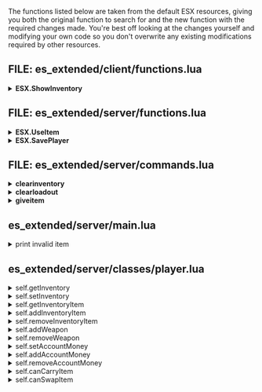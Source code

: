 The functions listed below are taken from the default ESX resources, giving you both the original function to search for and the new function with the required changes made. You're best off looking at the changes yourself and modifying your own code so you don't overwrite any existing modifications required by other resources.

## FILE: es_extended/client/functions.lua
<details>
<summary><b>ESX.ShowInventory</b></summary>

<details>
<summary>Original</summary>

```lua
ESX.ShowInventory = function()
  local playerPed = PlayerPedId()
  local elements, currentWeight = {}, 0

  for k,v in pairs(ESX.PlayerData.accounts) do
    if v.money > 0 then
      local formattedMoney = _U('locale_currency', ESX.Math.GroupDigits(v.money))
      local canDrop = v.name ~= 'bank'

      table.insert(elements, {
        label = ('%s: <span style="color:green;">%s</span>'):format(v.label, formattedMoney),
        count = v.money,
        type = 'item_account',
        value = v.name,
        usable = false,
        rare = false,
        canRemove = canDrop
      })
    end
  end

  for k,v in ipairs(ESX.PlayerData.inventory) do
    if v.count > 0 then
      currentWeight = currentWeight + (v.weight * v.count)

      table.insert(elements, {
        label = ('%s x%s'):format(v.label, v.count),
        count = v.count,
        type = 'item_standard',
        value = v.name,
        usable = v.usable,
        rare = v.rare,
        canRemove = v.canRemove
      })
    end
  end

  for k,v in ipairs(Config.Weapons) do
    local weaponHash = GetHashKey(v.name)

    if HasPedGotWeapon(playerPed, weaponHash, false) then
      local ammo, label = GetAmmoInPedWeapon(playerPed, weaponHash)

      if v.ammo then
        label = ('%s - %s %s'):format(v.label, ammo, v.ammo.label)
      else
        label = v.label
      end

      table.insert(elements, {
        label = label,
        count = 1,
        type = 'item_weapon',
        value = v.name,
        usable = false,
        rare = false,
        ammo = ammo,
        canGiveAmmo = (v.ammo ~= nil),
        canRemove = true
      })
    end
  end

  ESX.UI.Menu.CloseAll()

  ESX.UI.Menu.Open('default', GetCurrentResourceName(), 'inventory', {
    title    = _U('inventory', currentWeight, ESX.PlayerData.maxWeight),
    align    = 'bottom-right',
    elements = elements
  }, function(data, menu)
    menu.close()
    local player, distance = ESX.Game.GetClosestPlayer()
    local elements = {}

    if data.current.usable then
      table.insert(elements, {label = _U('use'), action = 'use', type = data.current.type, value = data.current.value})
    end

    if data.current.canRemove then
      if player ~= -1 and distance <= 3.0 then
        table.insert(elements, {label = _U('give'), action = 'give', type = data.current.type, value = data.current.value})
      end

      table.insert(elements, {label = _U('remove'), action = 'remove', type = data.current.type, value = data.current.value})
    end

    if data.current.type == 'item_weapon' and data.current.canGiveAmmo and data.current.ammo > 0 and player ~= -1 and distance <= 3.0 then
      table.insert(elements, {label = _U('giveammo'), action = 'give_ammo', type = data.current.type, value = data.current.value})
    end

    table.insert(elements, {label = _U('return'), action = 'return'})

    ESX.UI.Menu.Open('default', GetCurrentResourceName(), 'inventory_item', {
      title    = data.current.label,
      align    = 'bottom-right',
      elements = elements,
    }, function(data1, menu1)
      local item, type = data1.current.value, data1.current.type

      if data1.current.action == 'give' then
        local playersNearby = ESX.Game.GetPlayersInArea(GetEntityCoords(playerPed), 3.0)

        if #playersNearby > 0 then
          local players, elements = {}, {}

          for k,player in ipairs(playersNearby) do
            players[GetPlayerServerId(player)] = true
          end

          ESX.TriggerServerCallback('esx:getPlayerNames', function(returnedPlayers)
            for playerId,playerName in pairs(returnedPlayers) do
              table.insert(elements, {
                label = playerName,
                playerId = playerId
              })
            end

            ESX.UI.Menu.Open('default', GetCurrentResourceName(), 'give_item_to', {
              title    = _U('give_to'),
              align    = 'bottom-right',
              elements = elements
            }, function(data2, menu2)
              local selectedPlayer, selectedPlayerId = GetPlayerFromServerId(data2.current.playerId), data2.current.playerId
              playersNearby = ESX.Game.GetPlayersInArea(GetEntityCoords(playerPed), 3.0)
              playersNearby = ESX.Table.Set(playersNearby)

              if playersNearby[selectedPlayer] then
                local selectedPlayerPed = GetPlayerPed(selectedPlayer)

                if IsPedOnFoot(selectedPlayerPed) then
                  if type == 'item_weapon' then
                    TriggerServerEvent('esx:giveInventoryItem', selectedPlayerId, type, item, nil)
                    menu2.close()
                    menu1.close()
                  else
                    ESX.UI.Menu.Open('dialog', GetCurrentResourceName(), 'inventory_item_count_give', {
                      title = _U('amount')
                    }, function(data3, menu3)
                      local quantity = tonumber(data3.value)

                      if quantity then
                        TriggerServerEvent('esx:giveInventoryItem', selectedPlayerId, type, item, quantity)
                        menu3.close()
                        menu2.close()
                        menu1.close()
                      else
                        ESX.ShowNotification(_U('amount_invalid'))
                      end
                    end, function(data3, menu3)
                      menu3.close()
                    end)
                  end
                else
                  ESX.ShowNotification(_U('in_vehicle'))
                end
              else
                ESX.ShowNotification(_U('players_nearby'))
                menu2.close()
              end
            end, function(data2, menu2)
              menu2.close()
            end)
          end, players)
        else
          ESX.ShowNotification(_U('players_nearby'))
        end
      elseif data1.current.action == 'remove' then
        if IsPedOnFoot(playerPed) then
          local dict, anim = 'weapons@first_person@aim_rng@generic@projectile@sticky_bomb@', 'plant_floor'
          ESX.Streaming.RequestAnimDict(dict)

          if type == 'item_weapon' then
            menu1.close()
            TaskPlayAnim(playerPed, dict, anim, 8.0, 1.0, 1000, 16, 0.0, false, false, false)
            Citizen.Wait(1000)
            TriggerServerEvent('esx:removeInventoryItem', type, item)
          else
            ESX.UI.Menu.Open('dialog', GetCurrentResourceName(), 'inventory_item_count_remove', {
              title = _U('amount')
            }, function(data2, menu2)
              local quantity = tonumber(data2.value)

              if quantity then
                menu2.close()
                menu1.close()
                TaskPlayAnim(playerPed, dict, anim, 8.0, 1.0, 1000, 16, 0.0, false, false, false)
                Citizen.Wait(1000)
                TriggerServerEvent('esx:removeInventoryItem', type, item, quantity)
              else
                ESX.ShowNotification(_U('amount_invalid'))
              end
            end, function(data2, menu2)
              menu2.close()
            end)
          end
        end
      elseif data1.current.action == 'use' then
        TriggerServerEvent('esx:useItem', item)
      elseif data1.current.action == 'return' then
        ESX.UI.Menu.CloseAll()
        ESX.ShowInventory()
      elseif data1.current.action == 'give_ammo' then
        local closestPlayer, closestDistance = ESX.Game.GetClosestPlayer()
        local closestPed = GetPlayerPed(closestPlayer)
        local pedAmmo = GetAmmoInPedWeapon(playerPed, GetHashKey(item))

        if IsPedOnFoot(closestPed) then
          if closestPlayer ~= -1 and closestDistance < 3.0 then
            if pedAmmo > 0 then
              ESX.UI.Menu.Open('dialog', GetCurrentResourceName(), 'inventory_item_count_give', {
                title = _U('amountammo')
              }, function(data2, menu2)
                local quantity = tonumber(data2.value)

                if quantity then
                  if pedAmmo >= quantity and quantity > 0 then
                    TriggerServerEvent('esx:giveInventoryItem', GetPlayerServerId(closestPlayer), 'item_ammo', item, quantity)
                    menu2.close()
                    menu1.close()
                  else
                    ESX.ShowNotification(_U('noammo'))
                  end
                else
                  ESX.ShowNotification(_U('amount_invalid'))
                end
              end, function(data2, menu2)
                menu2.close()
              end)
            else
              ESX.ShowNotification(_U('noammo'))
            end
          else
            ESX.ShowNotification(_U('players_nearby'))
          end
        else
          ESX.ShowNotification(_U('in_vehicle'))
        end
      end
    end, function(data1, menu1)
      ESX.UI.Menu.CloseAll()
      ESX.ShowInventory()
    end)
  end, function(data, menu)
    menu.close()
  end)
end
```

</details>
<details>
<summary>Modified</summary>

```lua
ESX.ShowInventory = function()
  exports["mf-inventory"]:openInventory()
end
```

</details>
</details>

## FILE: es_extended/server/functions.lua
<details>
<summary><b>ESX.UseItem</b></summary>

<details>
<summary>Original</summary>

```lua
ESX.UseItem = function(source, item)
  ESX.UsableItemsCallbacks[item](source)
end
```

</details><details>
<summary>Modified</summary>

```lua
ESX.UseItem = function(source, item, remove, ...)
  if ESX.UsableItemsCallbacks[item] then
    ESX.UsableItemsCallbacks[item](source,remove,...)
  end
end
```

</details>
</details>

<details>
<summary><b>ESX.SavePlayer</b></summary>

<details>
<summary>Original</summary>

```lua
ESX.SavePlayer = function(xPlayer, cb)
  local asyncTasks = {}

  -- User accounts
  for k,v in ipairs(xPlayer.accounts) do
    if ESX.LastPlayerData[xPlayer.source].accounts[v.name] ~= v.money then
      table.insert(asyncTasks, function(cb)
        MySQL.Async.execute('UPDATE user_accounts SET money = @money WHERE identifier = @identifier AND name = @name', {
          ['@money'] = v.money,
          ['@identifier'] = xPlayer.identifier,
          ['@name'] = v.name
        }, function(rowsChanged)
          cb()
        end)
      end)

      ESX.LastPlayerData[xPlayer.source].accounts[v.name] = v.money
    end
  end

  -- Job, loadout, inventory and position
  table.insert(asyncTasks, function(cb)
    MySQL.Async.execute('UPDATE users SET job = @job, job_grade = @job_grade, loadout = @loadout, position = @position, inventory = @inventory WHERE identifier = @identifier', {
      ['@job'] = xPlayer.job.name,
      ['@job_grade'] = xPlayer.job.grade,
      ['@loadout'] = json.encode(xPlayer.getLoadout()),
      ['@position'] = json.encode(xPlayer.getCoords()),
      ['@identifier'] = xPlayer.identifier,
      ['@inventory'] = json.encode(xPlayer.getInventory(true))
    }, function(rowsChanged)
      cb()
    end)
  end)

  Async.parallel(asyncTasks, function(results)
    print(('[es_extended] [^2INFO^7] Saved player "%s^7"'):format(xPlayer.getName()))

    if cb ~= nil then
      cb()
    end
  end)
end
```

</details><details>
<summary>Modified</summary>

```lua
ESX.SavePlayer = function(xPlayer, cb)
  local asyncTasks = {}

  -- User accounts
  for k,v in ipairs(xPlayer.accounts) do
    if ESX.LastPlayerData[xPlayer.source].accounts[v.name] ~= v.money then
      table.insert(asyncTasks, function(cb)
        MySQL.Async.execute('UPDATE user_accounts SET money = @money WHERE identifier = @identifier AND name = @name', {
          ['@money'] = v.money,
          ['@identifier'] = xPlayer.identifier,
          ['@name'] = v.name
        }, function(rowsChanged)
          cb()
        end)
      end)

      ESX.LastPlayerData[xPlayer.source].accounts[v.name] = v.money
    end
  end

  -- Job, loadout, inventory and position
  table.insert(asyncTasks, function(cb)
    MySQL.Async.execute('UPDATE users SET job = @job, job_grade = @job_grade, loadout = @loadout, position = @position, inventory = @inventory WHERE identifier = @identifier', {
      ['@job'] = xPlayer.job.name,
      ['@job_grade'] = xPlayer.job.grade,
      ['@loadout'] = json.encode(xPlayer.getLoadout()),
      ['@position'] = json.encode(xPlayer.getCoords()),
      ['@identifier'] = xPlayer.identifier,
      ['@inventory'] = json.encode(xPlayer.getInventory(true))
    }, function(rowsChanged)
      cb()
    end)

    exports["mf-inventory"]:saveInventory(xPlayer.getIdentifier())
  end)

  Async.parallel(asyncTasks, function(results)
    print(('[es_extended] [^2INFO^7] Saved player "%s^7"'):format(xPlayer.getName()))

    if cb ~= nil then
      cb()
    end
  end)
end
```

</details>
</details>

## FILE: es_extended/server/commands.lua
<details>
<summary><b>clearinventory</b></summary>

<details>
<summary>Original</summary>

```lua
ESX.RegisterCommand('clearinventory', 'admin', function(xPlayer, args, showError)
  for k,v in ipairs(args.playerId.inventory) do
    if v.count > 0 then
      args.playerId.setInventoryItem(v.name, 0)
    end
  end
end, true, {help = _U('command_clearinventory'), validate = true, arguments = {
  {name = 'playerId', help = _U('id_param'), type = 'player'}
}})
```

</details>

<details>
<summary>Modified</summary>

```lua
ESX.RegisterCommand('clearinventory', 'admin', function(xPlayer, args, showError)
  exports["mf-inventory"]:clearInventory(args.playerId.identifier)
end, true, {help = _U('command_clearinventory'), validate = true, arguments = {
  {name = 'playerId', help = _U('id_param'), type = 'player'}
}})
```

</details>
</details>

<details>
<summary><b>clearloadout</b></summary>

<details>
<summary>Original</summary>

```lua
ESX.RegisterCommand('clearloadout', 'admin', function(xPlayer, args, showError)
  for k,v in ipairs(args.playerId.loadout) do
    args.playerId.removeWeapon(v.name)
  end
end, true, {help = _U('command_clearloadout'), validate = true, arguments = {
  {name = 'playerId', help = _U('id_param'), type = 'player'}
}})
```

</details>

<details>
<summary>Modified</summary>

```lua
ESX.RegisterCommand('clearloadout', 'admin', function(xPlayer, args, showError)
  for k,v in ipairs(args.playerId.loadout) do
    args.playerId.removeWeapon(v.name,v.ammo,true)
  end
  exports["mf-inventory"]:clearLoadout(args.playerId.identifier)
end, true, {help = _U('command_clearloadout'), validate = true, arguments = {
  {name = 'playerId', help = _U('id_param'), type = 'player'}
}})
```

</details>
</details>

<details>
<summary><b>giveitem</b></summary>

<details>
<summary>Original</summary>

```lua
ESX.RegisterCommand('giveitem', 'admin', function(xPlayer, args, showError)
  args.playerId.addInventoryItem(args.item, args.count)
end, true, {help = _U('giveitem'), validate = true, arguments = {
  {name = 'playerId', help = _U('id_param'), type = 'player'},
  {name = 'item', help = _U('item'), type = 'item'},
  {name = 'count', help = _U('amount'), type = 'number'}
}})
```

</details>

<details>
<summary>Modified</summary>

```lua
ESX.RegisterCommand('giveitem', 'admin', function(xPlayer, args, showError)
  local item = args.item:lower()
  for i=1,#Config.Weapons do
    if Config.Weapons[i].name:lower() == item then
      return
    end
  end
  
  args.playerId.addInventoryItem(args.item, args.count)
end, true, {help = _U('command_giveitem'), validate = true, arguments = {
  {name = 'playerId', help = _U('commandgeneric_playerid'), type = 'player'},
  {name = 'item', help = _U('command_giveitem_item'), type = 'item'},
  {name = 'count', help = _U('command_giveitem_count'), type = 'number'}
}})
```

</details>
</details>

## es_extended/server/main.lua
<details>
<summary>print invalid item</summary>

<details>
<summary>Original</summary>

```lua
print(('[es_extended] [^3WARNING^7] Ignoring invalid item "%s" for "%s"'):format(name, identifier))
```

</details>

<details>
<summary>Modified</summary>

```lua
-- print(('[es_extended] [^3WARNING^7] Ignoring invalid item "%s" for "%s"'):format(name, identifier))
```

</details>
</details>

## es_extended/server/classes/player.lua
<details><summary>self.getInventory</summary>
<details><summary>Original</summary>

```lua
self.getInventory = function(minimal)
  if minimal then
    local items = {}

    for k,v in ipairs(self.inventory) do
      if v.count > 0 then
        items[v.name] = v.count
      end
    end

    return items
  else
    return self.inventory
  end
end
```

</details><details><summary>Modified</summary>

```lua
-- Reverted to original after recent changes.
```

</details></details>
<details><summary>self.setInventory</summary>
<details><summary>Original</summary>

```lua
-- Original does not exist. Add this function.
```

</details><details><summary>Modified</summary>

```lua
self.setInventory = function(inv)
  self.inventory = inv
end
```

</details></details>
<details><summary>self.getInventoryItem</summary>
<details><summary>Original</summary>

```lua
self.getInventoryItem = function(name)
  for k,v in ipairs(self.inventory) do
    if v.name == name then
      return v
    end
  end

  return
end
```

</details><details><summary>Modified</summary>

```lua
self.getInventoryItem = function(name,count, ...)
  return exports["mf-inventory"]:getInventoryItem(self.identifier,name,count, ...)
end
```

</details></details>
<details><summary>self.addInventoryItem</summary>
<details><summary>Original</summary>

```lua
self.addInventoryItem = function(name, count)
  local item = self.getInventoryItem(name)

  if item then
    count = ESX.Math.Round(count)

    local newCount = item.count + count
    item.count = newCount

    TriggerEvent('esx:onAddInventoryItem', self.source, item.name, item.count)
    self.triggerEvent('esx:addInventoryItem', item.name, item.count)
  end
end
```

</details><details><summary>Modified</summary>

```lua
self.addInventoryItem = function(name, count, quality, ...)
  return exports["mf-inventory"]:addInventoryItem(self.identifier,name,count,self.source,quality, ...)
end
```

</details></details>
<details><summary>self.removeInventoryItem</summary>
<details><summary>Original</summary>

```lua
self.removeInventoryItem = function(name, count)
  local item = self.getInventoryItem(name)

  if item then
    count = ESX.Math.Round(count)
    local newCount = item.count - count

    if newCount >= 0 then
      item.count = newCount

      TriggerEvent('esx:onRemoveInventoryItem', self.source, item.name, item.count)
      self.triggerEvent('esx:removeInventoryItem', item.name, item.count)
    end
  end
end
```

</details><details><summary>Modified</summary>

```lua
self.removeInventoryItem = function(name, count, ...)
  return exports["mf-inventory"]:removeInventoryItem(self.identifier,name,count,self.source, ...)
end
```

</details></details>
<details><summary>self.addWeapon</summary>
<details><summary>Original</summary>

```lua
self.addWeapon = function(weaponName, ammo)
  if not self.hasWeapon(weaponName) then
    local weaponLabel = ESX.GetWeaponLabel(weaponName)

    table.insert(self.loadout, {
      name = weaponName,
      ammo = ammo,
      label = weaponLabel,
      components = {},
      tintIndex = 0
    })

    self.triggerEvent('esx:addWeapon', weaponName, ammo)
    self.triggerEvent('esx:addInventoryItem', weaponLabel, false, true)
  end
end
```

</details><details><summary>Modified</summary>

```lua
self.addWeapon = function(weaponName, ammo, ignoreInventory)
  if not self.hasWeapon(weaponName) then
    local weaponLabel = ESX.GetWeaponLabel(weaponName)

    table.insert(self.loadout, {
      name = weaponName,
      ammo = ammo,
      label = weaponLabel,
      components = {},
      tintIndex = 0
    })

    self.triggerEvent('esx:addWeapon', weaponName, ammo)
    self.triggerEvent('esx:addInventoryItem', weaponLabel, false, true)

    if not ignoreInventory then
      exports["mf-inventory"]:addInventoryItem(self.identifier,weaponName,1,self.source)
    end
  end
end
```

</details></details>
<details><summary>self.removeWeapon</summary>
<details><summary>Original</summary>

```lua
self.removeWeapon = function(weaponName, ammo)
  local weaponLabel

  for k,v in ipairs(self.loadout) do
    if v.name == weaponName then
      weaponLabel = v.label

      for k2,v2 in ipairs(v.components) do
        self.removeWeaponComponent(weaponName, v2)
      end

      table.remove(self.loadout, k)
      break
    end
  end

  if weaponLabel then
    self.triggerEvent('esx:removeWeapon', weaponName, ammo)
    self.triggerEvent('esx:removeInventoryItem', weaponLabel, false, true)
  end
end
```

</details><details><summary>Modified</summary>

```lua
self.removeWeapon = function(weaponName, ammo, ignoreInventory)
  local weaponLabel

  for k,v in ipairs(self.loadout) do
    if v.name == weaponName then
      weaponLabel = v.label

      for k2,v2 in ipairs(v.components) do
        self.removeWeaponComponent(weaponName, v2)
      end

      table.remove(self.loadout, k)
      break
    end
  end

  if weaponLabel then
    self.triggerEvent('esx:removeWeapon', weaponName, ammo)
    self.triggerEvent('esx:removeInventoryItem', weaponLabel, false, true)

    if not ignoreInventory then
      exports["mf-inventory"]:removeInventoryItem(self.identifier,weaponName,1,self.source)
    end
  end
end
```

</details></details>
<details><summary>self.setAccountMoney</summary>
<details><summary>Original</summary>

```lua
self.setAccountMoney = function(accountName, money)
  if money >= 0 then
    local account = self.getAccount(accountName)

    if account then
      local prevMoney = account.money
      local newMoney = ESX.Math.Round(money)

      account.money = newMoney

      if accountName == 'bank' then
        self.set('bank', newMoney)
      end

      self.triggerEvent('esx:setAccountMoney', account)
    end
  end
end
```

</details><details><summary>Modified</summary>

```lua
self.setAccountMoney = function(accountName, money)
  if money >= 0 then
    local account = self.getAccount(accountName)

    if account then
      local prevMoney = account.money
      local newMoney = ESX.Math.Round(money)

      account.money = newMoney

      if accountName == 'bank' then
        self.set('bank', newMoney)
      end

      self.triggerEvent('esx:setAccountMoney', account)

      exports["mf-inventory"]:setAccountMoney(self.source,self.identifier,accountName,account.money)
    end
  end
end
```

</details></details>
<details><summary>self.addAccountMoney</summary>
<details><summary>Original</summary>

```lua
self.addAccountMoney = function(accountName, money)
  if money > 0 then
    local account = self.getAccount(accountName)

    if account then
      local newMoney = account.money + ESX.Math.Round(money)
      account.money = newMoney

      if accountName == 'bank' then
        self.set('bank', newMoney)
      end

      self.triggerEvent('esx:setAccountMoney', account)
    end
  end
end
```

</details><details><summary>Modified</summary>

```lua
self.addAccountMoney = function(accountName, money, ignoreInventory)
  if money > 0 then
    local account = self.getAccount(accountName)

    if account then
      local newMoney = account.money + ESX.Math.Round(money)
      account.money = newMoney

      if accountName == 'bank' then
        self.set('bank', newMoney)
      end

      self.triggerEvent('esx:setAccountMoney', account)

      if not ignoreInventory then
        exports["mf-inventory"]:setAccountMoney(self.source,self.identifier,accountName,account.money)
      end
    end
  end
end
```

</details></details>
<details><summary>self.removeAccountMoney</summary>
<details><summary>Original</summary>

```lua
self.removeAccountMoney = function(accountName, money)
  if money > 0 then
    local account = self.getAccount(accountName)

    if account then
      local newMoney = account.money - ESX.Math.Round(money)
      account.money = newMoney

      if accountName == 'bank' then
        self.set('bank', newMoney)
      end

      self.triggerEvent('esx:setAccountMoney', account)
    end
  end
end
```

</details><details><summary>Modified</summary>

```lua
self.removeAccountMoney = function(accountName, money, ignoreInventory)
  if money > 0 then
    local account = self.getAccount(accountName)

    if account then
      local newMoney = account.money - ESX.Math.Round(money)
      account.money = newMoney

      if accountName == 'bank' then
        self.set('bank', newMoney)
      end

      self.triggerEvent('esx:setAccountMoney', account)

      if not ignoreInventory then
        exports["mf-inventory"]:setAccountMoney(self.source,self.identifier,accountName,account.money)
      end
    end
  end
end
```

</details></details>
<details><summary>self.canCarryItem</summary>
<details><summary>Original</summary>

```lua
self.canCarryItem = function(name, count)
  local currentWeight, itemWeight = self.weight, ESX.Items[name].weight
  local newWeight = currentWeight + (itemWeight * count)

  return newWeight <= self.maxWeight
end
```

</details><details><summary>Modified</summary>

```lua
self.canCarryItem = function(...)
  return exports['mf-inventory']:canCarry(self.identifier,...)
end
```

</details></details>
<details><summary>self.canSwapItem</summary>
<details><summary>Original</summary>

```lua
self.canSwapItem = function(firstItem, firstItemCount, testItem, testItemCount)
  local firstItemObject = self.getInventoryItem(firstItem)
  local testItemObject = self.getInventoryItem(testItem)

  if firstItemObject.count >= firstItemCount then
    local weightWithoutFirstItem = ESX.Math.Round(self.weight - (firstItemObject.weight * firstItemCount))
    local weightWithTestItem = ESX.Math.Round(weightWithoutFirstItem + (testItemObject.weight * testItemCount))

    return weightWithTestItem <= self.maxWeight
  end

  return false
end
```

</details><details><summary>Modified</summary>

```lua
self.canSwapItem = function(...)
  return exports['mf-inventory']:canSwap(self.identifier,...)
end
```

</details></details>
